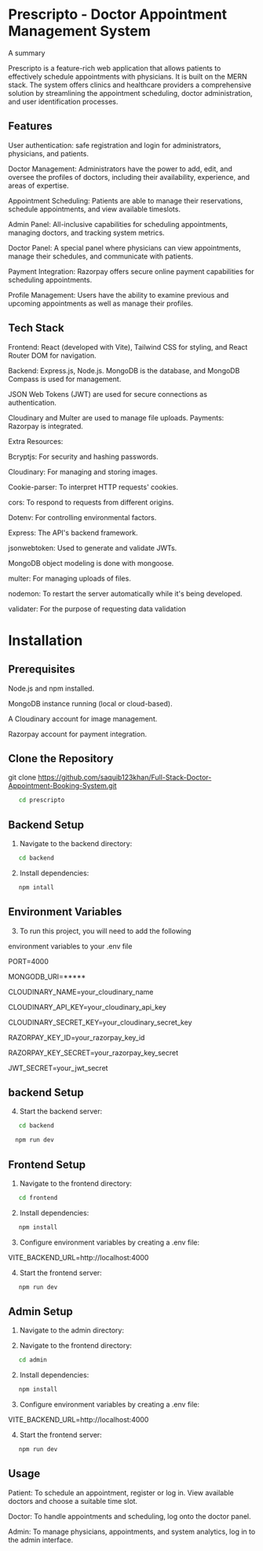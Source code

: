 # Prescripto - Doctor Appointment Management System

A summary

Prescripto is a feature-rich web application that allows patients to effectively schedule appointments with physicians. It is built on the MERN stack. The system offers clinics and healthcare providers a comprehensive solution by streamlining the appointment scheduling, doctor administration, and user identification processes.


## Features

User authentication: safe registration and login for administrators, physicians, and patients.

Doctor Management: Administrators have the power to add, edit, and oversee the profiles of doctors, including their availability, experience, and areas of expertise.

Appointment Scheduling: Patients are able to manage their reservations, schedule appointments, and view available timeslots.

Admin Panel: All-inclusive capabilities for scheduling appointments, managing doctors, and tracking system metrics.

Doctor Panel: A special panel where physicians can view appointments, manage their schedules, and communicate with patients.

Payment Integration: Razorpay offers secure online payment capabilities for scheduling appointments.

Profile Management: Users have the ability to examine previous and upcoming appointments as well as manage their profiles.


## Tech Stack

Frontend: React (developed with Vite), Tailwind CSS for styling, and React Router DOM for navigation.

Backend: Express.js, Node.js.
MongoDB is the database, and MongoDB Compass is used for management.

JSON Web Tokens (JWT) are used for secure connections as authentication.

Cloudinary and Multer are used to manage file uploads.
Payments: Razorpay is integrated.

Extra Resources:

Bcryptjs: For security and hashing passwords.

Cloudinary: For managing and storing images.

Cookie-parser: To interpret HTTP requests' cookies.

cors: To respond to requests from different origins.

Dotenv: For controlling environmental factors.

Express: The API's backend framework.

jsonwebtoken: Used to generate and validate JWTs.

MongoDB object modeling is done with mongoose.

multer: For managing uploads of files.

nodemon: To restart the server automatically while it's being developed.

validater: For the purpose of requesting data validation


# Installation

## Prerequisites

Node.js and npm installed.

MongoDB instance running (local or cloud-based).

A Cloudinary account for image management.

Razorpay account for payment integration.

## Clone the Repository

git clone https://github.com/saquib123khan/Full-Stack-Doctor-Appointment-Booking-System.git

```bash
   cd prescripto
```

## Backend Setup

1. Navigate to the backend directory:

```bash
   cd backend
```
2. Install dependencies:

```bash
   npm intall
```


## Environment Variables

3. To run this project, you will need to add the following 


environment variables to your .env file

PORT=4000

MONGODB_URI=*****

CLOUDINARY_NAME=your_cloudinary_name

CLOUDINARY_API_KEY=your_cloudinary_api_key

CLOUDINARY_SECRET_KEY=your_cloudinary_secret_key

RAZORPAY_KEY_ID=your_razorpay_key_id

RAZORPAY_KEY_SECRET=your_razorpay_key_secret

JWT_SECRET=your_jwt_secret

## backend Setup

4. Start the backend server:

```bash
   cd backend
```

```bash
  npm run dev
```
## Frontend Setup

1. Navigate to the frontend directory:

```bash
   cd frontend
```

2. Install dependencies:

```bash
   npm install
```

3. Configure environment variables by creating a .env file:

VITE_BACKEND_URL=http://localhost:4000

4. Start the frontend server:

```bash
   npm run dev
```

##  Admin Setup

1. Navigate to the admin directory:

1. Navigate to the frontend directory:

```bash
   cd admin
```

2. Install dependencies:

```bash
   npm install
```

3. Configure environment variables by creating a .env file:

VITE_BACKEND_URL=http://localhost:4000

4. Start the frontend server:

```bash
   npm run dev
```

## Usage

Patient: To schedule an appointment, register or log in. View available doctors and choose a suitable time slot.

Doctor: To handle appointments and scheduling, log onto the doctor panel.

Admin: To manage physicians, appointments, and system analytics, log in to the admin interface.